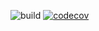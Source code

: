 ![build](https://github.com/yog27ray/courier-tracking/actions/workflows/node.js.yml/badge.svg?branch=master)
[![codecov](https://codecov.io/gh/yog27ray/courier-tracking/branch/master/graph/badge.svg)](https://codecov.io/gh/yog27ray/courier-tracking)

